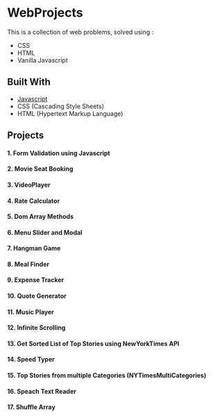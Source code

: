 # WebProjects

This is a collection of web problems, solved using :
 * CSS
 * HTML
 * Vanilla Javascript

## Built With

* [Javascript](MDNdeveloper.mozilla.org)
* CSS (Cascading Style Sheets)
* HTML (Hypertext Markup Language)

## Projects

#### 1. Form Validation using Javascript
#### 2. Movie Seat Booking
#### 3. VideoPlayer
#### 4. Rate Calculator
#### 5. Dom Array  Methods
#### 6. Menu Slider and Modal
#### 7. Hangman Game
#### 8. Meal Finder
#### 9. Expense Tracker
#### 10. Quote Generator
#### 11. Music Player
#### 12. Infinite Scrolling
#### 13. Get Sorted List of Top Stories using NewYorkTimes API
#### 14. Speed Typer
#### 15. Top Stories from multiple Categories (NYTimesMultiCategories)
#### 16. Speach Text Reader
#### 17. Shuffle Array
